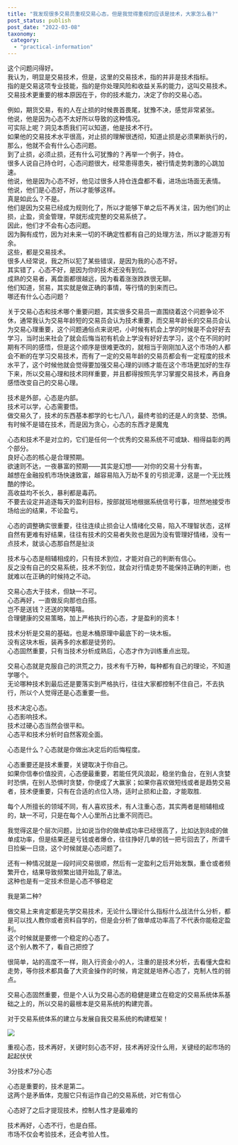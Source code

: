 ```yaml
---
title: "我发现很多交易员重视交易心态，但是我觉得重视的应该是技术，大家怎么看?"
post_status: publish
post_date: "2022-03-08"
taxonomy:
 category: 
  - "practical-information"
---
```


这个问题问得好。  
我认为，明显是交易技术，但是，这里的交易技术，指的并非是技术指标。  
指的是交易这项专业技能，指的是你处理风险和收益关系的能力，这叫交易技术。  
交易技术更重要的根本原因在于，你的技术能力，决定了你的交易心态。  

例如，期货交易，有的人在止损的时候畏首畏尾，犹豫不决，感觉非常紧张。  
他说，他是因为心态不太好所以导致的这种情况。  
可实际上呢？洞见本质我们可以知道，他是技术不行。  
如果他的交易技术水平很高，对止损的理解很透彻，知道止损是必须果断执行的，那么，他就不会有什么心态问题。  
到了止损，必须止损，还有什么可犹豫的？再举一个例子，持仓。  
很多人说自己持仓时，心态问题很大，经常患得患失，被行情走势刺激的心跳加速。  
他说，他是因为心态不好，他见过很多人持仓连盘都不看，进场出场面无表情。  
他说，他们是心态好，所以才能够这样。  
真是如此么？不是。  
他们是因为交易已经成为规则化了，所以才能够下单之后不再关注，因为他们的止损，止盈，资金管理，早就形成完整的交易系统了。  
因此，他们才不会有心态问题。  
因为胸有成竹，因为对未来一切的不确定性都有自己的处理方法，所以才能游刃有余。  
这些，都是交易技术。  
很多人经常说，我之所以犯了某些错误，是因为我的心态不好。  
其实错了，心态不好，是因为你的技术还没有到位。  
成熟的交易者，离盘面都很越远，因为看着涨涨跌跌很无聊。  
他们知道，贸易，其实就是做正确的事情，等行情的到来而已。  
哪还有什么心态问题？

关于交易心态和技术哪个重要问题，其实很多交易员一直围绕着这个问题争论不休，通常我认为交易年龄短的交易员会认为技术重要，而交易年龄长的交易员会认为交易心理重要，这个问题通俗点来说吧，小时候有机会上学的时候是不会好好去学习，当时出来社会了就会后悔当初有机会上学没有好好去学习，这个在不同的时期有不同的感悟，但是这个顺序是很难更改的，就相当于刚刚加入这个市场的人都会不断的在学习交易技术，而有了一定的交易年龄的交易员都会有一定程度的技术水平了，这个时候他就会觉得要加强交易心理的训练才能在这个市场更加好的生存下来，所以交易心理和技术同样重要，并且都得按照先学习掌握交易技术，再自身感悟改变自己的交易心理。  

技术是外部，心态是内部。  
技术可以学，心态需要悟。  
做交易久了，技术的东西基本都学的七七八八，最终考验的还是人的贪婪、恐惧。  
有时候不是错在技术，而是因为贪心，心态的东西才是魔鬼

心态和技术不是对立的，它们是任何一个优秀的交易系统不可或缺、相得益彰的两个部分。  
良好心态的核心是合理预期。  
欲速则不达，一夜暴富的预期——其实是幻想——对你的交易十分有害。  
越想在金融投机市场快速致富，越容易陷入万劫不复的亏损泥潭，这是一个无比残酷的悖论。  
高收益均不长久，暴利都是毒药。  
不要去设定并追逐每天的盈利目标，按部就班地根据系统信号行事，坦然地接受市场给出的结果，不论盈亏。  

心态的调整确实很重要，往往连续止损会让人情绪化交易，陷入不理智状态，这样自然有更难有好结果，往往有技术的交易者失败也是因为没有管理好情绪，没有一点技术，就谈心态那自然是扯淡

技术与心态是相辅相成的，只有技术到位，才能对自己的判断有信心。  
反之没有自己的交易系统，技术不到位，就会对行情走势不能保持正确的判断，也就难以在正确的时候持之不动。  

交易心态大于技术，但缺一不可。  
心态再好，一直做反向那也白搭。  
岂不是送钱？还送的笑嘻嘻。  
合理健康的交易策略，加上严格执行的心态，才是盈利的资本！

技术分析是交易的基础，也是木桶原理中最底下的一块木板。  
没有这块木板，装再多的水都是徒劳的。  
心态固然重要，只有当技术分析成熟后，心态才作为训练重点出现。  

交易心态就是克服自己的洪荒之力，技术有千万种，每种都有自己的理论，不知道学哪个。  
无论哪种技术到最后还是要落实到严格执行，往往大家都控制不住自己，不去执行，所以个人觉得还是心态重要一些。  

技术决定心态。  
心态影响技术。  
技术过硬心态当然会很平和。  
心态平和技术分析时自然客观全面。  

心态是什么？心态就是你做出决定后的后悔程度。  

心态重要还是技术重要，关键取决于你自己。  
如果你信奉价值投资，心态便最重要，若能任凭风浪起，稳坐钓鱼台，在别人贪婪时恐惧，在别人恐惧时贪婪，你便成了大赢家；如果你喜欢做短线或者是趋势交易者，技术便重要，只有在合适的点位入场，适时止损和止盈，才能取胜.

每个人所擅长的领域不同，有人喜欢技术，有人注重心态，其实两者是相辅相成的，缺一不可，只是在每个人心里所占比重不同而已。  

我觉得这是个层次问题，比如说当你的做单成功率已经很高了，比如达到8成的做单成功率，但是结果还是亏钱或者爆仓，往往挣好几单的钱一把亏回去了，所谓千日捡柴一日烧，这个时候就是心态问题了。  

还有一种情况就是一段时间交易很顺，然后有一定盈利之后开始发飘，重仓或者频繁开仓，结果导致频繁出错开始乱了章法。  
这种也是有一定技术但是心态不够稳定

我是第二种?

做交易上来肯定都是先学交易技术，无论什么理论什么指标什么战法什么分析，都是可以找人教你或者资料自学的，但是会分析了做单成功率高了不代表你能稳定盈利。  
这个时候就是要修一个稳定的心态了。  
这个别人教不了，看自己把控了

很简单，站的高度不一样，刚入行资金小的人，注重的是技术分析，去看懂大盘和走势，等你技术都具备了大资金操作的时候，肯定就是培养心态了，克制人性的弱点。  

交易心态固然重要，但是个人认为交易心态的稳健是建立在稳定的交易系统体系基础之上的，所以交易的最根本是交易系统的构建完善。  

对于交易系统体系的建立与发展自我交易系统的构建框架！

![](https://img.dgrhw.net/upload/images/0/huihu/2020/09/09/103739489.jpg)

重视心态，技术再好，关键时刻心态不好，技术再好没什么用，关键经的起市场的起起伏伏

3分技术7分心态

心态是重要的，技术是第二。  
这两个是矛盾体，克服它只有运作自己的交易系统，对它有信心

心态好了之后才提现技术，控制人性才是最难的

技术再好，心态不行，也是白搭。  
市场不仅会考验技术，还会考验人性。
